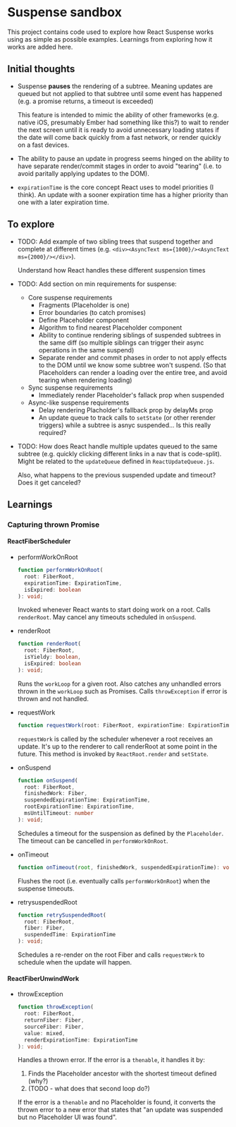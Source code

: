 # Suspense sandbox

This project contains code used to explore how React Suspense works using as
simple as possible examples. Learnings from exploring how it works are added
here.

## Initial thoughts

- Suspense **pauses** the rendering of a subtree. Meaning updates are queued but
  not applied to that subtree until some event has happened (e.g. a promise
  returns, a timeout is exceeded)

  This feature is intended to mimic the ability of other frameworks (e.g. native
  iOS, presumably Ember had something like this?) to wait to render the next
  screen until it is ready to avoid unnecessary loading states if the date will
  come back quickly from a fast network, or render quickly on a fast devices.

- The ability to pause an update in progress seems hinged on the ability to have
  separate render/commit stages in order to avoid "tearing" (i.e. to avoid
  paritally applying updates to the DOM).

- `expirationTime` is the core concept React uses to model priorities (I think).
  An update with a sooner expiration time has a higher priority than one with a
  later expiration time.

## To explore

- TODO: Add example of two sibling trees that suspend together and complete at
  different times (e.g. `<div><AsyncText ms={1000}/><AsyncText
  ms={2000}/></div>`).

  Understand how React handles these different suspension times

- TODO: Add section on min requirements for suspense:
    - Core suspense requirements
      - Fragments (Placeholder is one)
      - Error boundaries (to catch promises)
      - Define Placeholder component
      - Algorithm to find nearest Placeholder component
      - Ability to continue rendering siblings of suspended subtrees in the same
        diff (so multiple siblings can trigger their async operations in the
        same suspend)
      - Separate render and commit phases in order to not apply effects to the
        DOM until we know some subtree won't suspend. (So that Placeholders can
        render a loading over the entire tree, and avoid tearing when rendering
        loading)
    - Sync suspense requirements
      - Immediately render Placeholder's fallack prop when suspended
    - Async-like suspense requirements
      - Delay rendering Placholder's fallback prop by delayMs prop
      - An update queue to track calls to `setState` (or other rerender
        triggers) while a subtree is asnyc suspended... Is this really required?

- TODO: How does React handle multiple updates queued to the same subtree (e.g.
  quickly clicking different links in a nav that is code-split). Might be
  related to the `updateQueue` defined in `ReactUpdateQueue.js`.

  Also, what happens to the previous suspended update and timeout? Does it get
  canceled?

## Learnings

### Capturing thrown Promise

#### ReactFiberScheduler

- performWorkOnRoot

  ```ts
  function performWorkOnRoot(
    root: FiberRoot,
    expirationTime: ExpirationTime,
    isExpired: boolean
  ): void;
  ```

  Invoked whenever React wants to start doing work on a root. Calls
  `renderRoot`. May cancel any timeouts scheduled in `onSuspend`.

- renderRoot

  ```ts
  function renderRoot(
    root: FiberRoot,
    isYieldy: boolean,
    isExpired: boolean
  ): void;
  ```

  Runs the `workLoop` for a given root. Also catches any unhandled errors thrown
  in the `workLoop` such as Promises. Calls `throwException` if error is thrown
  and not handled.

- requestWork

  ```ts
  function requestWork(root: FiberRoot, expirationTime: ExpirationTime): void;
  ```

  `requestWork` is called by the scheduler whenever a root receives an update.
  It's up to the renderer to call renderRoot at some point in the future. This
  method is invoked by `ReactRoot.render` and `setState`.

- onSuspend

  ```ts
  function onSuspend(
    root: FiberRoot,
    finishedWork: Fiber,
    suspendedExpirationTime: ExpirationTime,
    rootExpirationTime: ExpirationTime,
    msUntilTimeout: number
  ): void;
  ```

  Schedules a timeout for the suspension as defined by the `Placeholder`. The
  timeout can be cancelled in `performWorkOnRoot`.

- onTimeout

  ```ts
  function onTimeout(root, finishedWork, suspendedExpirationTime): void;
  ```

  Flushes the root (i.e. eventually calls `performWorkOnRoot`) when the suspense
  timeouts.

- retrysuspendedRoot

  ```ts
  function retrySuspendedRoot(
    root: FiberRoot,
    fiber: Fiber,
    suspendedTime: ExpirationTime
  ): void;
  ```

  Schedules a re-render on the root Fiber and calls `requestWork` to schedule
  when the update will happen.

#### ReactFiberUnwindWork

- throwException

  ```ts
  function throwException(
    root: FiberRoot,
    returnFiber: Fiber,
    sourceFiber: Fiber,
    value: mixed,
    renderExpirationTime: ExpirationTime
  ): void;
  ```

  Handles a thrown error. If the error is a `thenable`, it handles it by:

  1. Finds the Placeholder ancestor with the shortest timeout defined (why?)
  2. (TODO - what does that second loop do?)

  If the error is a `thenable` and no Placeholder is found, it converts the
  thrown error to a new error that states that "an update was suspended but no
  Placeholder UI was found".

